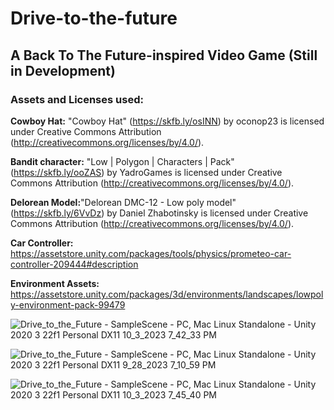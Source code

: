 # Drive-to-the-future
## A Back To The Future-inspired Video Game (Still in Development)

### Assets and Licenses used:
**Cowboy Hat:** "Cowboy Hat" (https://skfb.ly/osINN) by oconop23 is licensed under Creative Commons Attribution (http://creativecommons.org/licenses/by/4.0/).

**Bandit character:** "Low | Polygon | Characters | Pack" (https://skfb.ly/ooZAS) by YadroGames is licensed under Creative Commons Attribution (http://creativecommons.org/licenses/by/4.0/).

**Delorean Model:**"Delorean DMC-12 - Low poly model" (https://skfb.ly/6VvDz) by Daniel Zhabotinsky is licensed under Creative Commons Attribution (http://creativecommons.org/licenses/by/4.0/).

**Car Controller:** https://assetstore.unity.com/packages/tools/physics/prometeo-car-controller-209444#description

**Environment Assets:** https://assetstore.unity.com/packages/3d/environments/landscapes/lowpoly-environment-pack-99479


![Drive_to_the_Future - SampleScene - PC, Mac   Linux Standalone - Unity 2020 3 22f1 Personal _DX11_ 10_3_2023 7_42_33 PM](https://github.com/GeorgeJ2021/Drive-to-the-future/assets/90447105/90a2dbf2-8c36-47ec-aa91-6e0be75f7ab9)

![Drive_to_the_Future - SampleScene - PC, Mac   Linux Standalone - Unity 2020 3 22f1 Personal _DX11_ 9_28_2023 7_10_59 PM](https://github.com/GeorgeJ2021/Drive-to-the-future/assets/90447105/07af9a09-83d7-494d-acdf-1b2f63ca8ec7)

![Drive_to_the_Future - SampleScene - PC, Mac   Linux Standalone - Unity 2020 3 22f1 Personal _DX11_ 10_3_2023 7_45_40 PM](https://github.com/GeorgeJ2021/Drive-to-the-future/assets/90447105/c4926d1a-42d3-48bb-886d-0330ab736de2)
